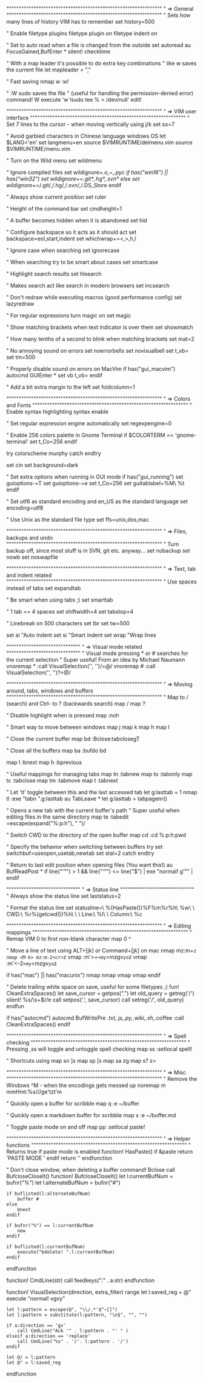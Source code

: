 
"""""""""""""""""""""""""""""""""""""""""""""""""""""""""""""""
" => General
"""""""""""""""""""""""""""""""""""""""""""""""""""""""""""""""
" Sets how many lines of history VIM has to remember
set history=500

" Enable filetype plugins
filetype plugin on
filetype indent on

" Set to auto read when a file is changed from the outside
set autoread
au FocusGained,BufEnter * silent! checktime

" With a map leader it's possible to do extra key combinations
" like <leader>w saves the current file
let mapleader = ","

" Fast saving
nmap <leader>w :w!<cr>

" :W sudo saves the file
" (useful for handling the permission-denied error)
command! W execute 'w !sudo tee % > /dev/null' <bar> edit!


"""""""""""""""""""""""""""""""""""""""""""""""""""""""""""""""
" => VIM user interface
"""""""""""""""""""""""""""""""""""""""""""""""""""""""""""""""
" Set 7 lines to the cursor - when moving vertically using j/k
set so=7

" Avoid garbled characters in Chinese language windows OS
let $LANG='en'
set langmenu=en
source $VIMRUNTIME/delmenu.vim
source $VIMRUNTIME/menu.vim

" Turn on the Wild menu
set wildmenu

" Ignore compiled files
set wildignore=*.o,*~,*.pyc
if has("win16") || has("win32")
    set wildignore+=.git\*,.hg\*,.svn\*
else
    set wildignore+=*/.git/*,*/.hg/*,*/.svn/*,*/.DS_Store
endif

" Always show current position
set ruler

" Height of the command bar
set cmdheight=1

" A buffer becomes hidden when it is abandoned
set hid

" Configure backspace so it acts as it should act
set backspace=eol,start,indent
set whichwrap+=<,>,h,l

" Ignore case when searching
set ignorecase

" When searching try to be smart about cases
set smartcase

" Highlight search results
set hlsearch

" Makes search act like search in modern browsers
set incsearch

" Don't redraw while executing macros (good performance config)
set lazyredraw

" For regular expressions turn magic on
set magic

" Show matching brackets when text indicator is over them
set showmatch

" How many tenths of a second to blink when matching brackets
set mat=2

" No annoying sound on errors
set noerrorbells
set novisualbell
set t_vb=
set tm=500

" Properly disable sound on errors on MacVim
if has("gui_macvim")
    autocmd GUIEnter * set vb t_vb=
endif

" Add a bit extra margin to the left
set foldcolumn=1


"""""""""""""""""""""""""""""""""""""""""""""""""""""""""""""""
" => Colors and Fonts
"""""""""""""""""""""""""""""""""""""""""""""""""""""""""""""""
" Enable syntax highlighting
syntax enable

" Set regular expression engine automatically
set regexpengine=0

" Enable 256 colors palette in Gnome Terminal
if $COLORTERM == 'gnome-terminal'
    set t_Co=256
endif

try
    colorscheme murphy
catch
endtry

set cin
set background=dark

" Set extra options when running in GUI mode
if has("gui_running")
    set guioptions-=T
    set guioptions-=e
    set t_Co=256
    set guitablabel=%M\ %t
endif

" Set utf8 as standard encoding and en_US as the standard language
set encoding=utf8

" Use Unix as the standard file type
set ffs=unix,dos,mac


"""""""""""""""""""""""""""""""""""""""""""""""""""""""""""""""
" => Files, backups and undo
"""""""""""""""""""""""""""""""""""""""""""""""""""""""""""""""
" Turn backup off, since most stuff is in SVN, git etc. anyway...
set nobackup
set nowb
set noswapfile


"""""""""""""""""""""""""""""""""""""""""""""""""""""""""""""""
" => Text, tab and indent related
"""""""""""""""""""""""""""""""""""""""""""""""""""""""""""""""
" Use spaces instead of tabs
set expandtab

" Be smart when using tabs ;)
set smarttab

" 1 tab == 4 spaces
set shiftwidth=4
set tabstop=4

" Linebreak on 500 characters
set lbr
set tw=500

set ai "Auto indent
set si "Smart indent
set wrap "Wrap lines


""""""""""""""""""""""""""""""
" => Visual mode related
""""""""""""""""""""""""""""""
" Visual mode pressing * or # searches for the current selection
" Super useful! From an idea by Michael Naumann
vnoremap <silent> * :<C-u>call VisualSelection('', '')<CR>/<C-R>=@/<CR><CR>
vnoremap <silent> # :<C-u>call VisualSelection('', '')<CR>?<C-R>=@/<CR><CR>


"""""""""""""""""""""""""""""""""""""""""""""""""""""""""""""""
" => Moving around, tabs, windows and buffers
"""""""""""""""""""""""""""""""""""""""""""""""""""""""""""""""
" Map <Space> to / (search) and Ctrl-<Space> to ? (backwards search)
map <space> /
map <C-space> ?

" Disable highlight when <leader><cr> is pressed
map <silent> <leader><cr> :noh<cr>

" Smart way to move between windows
map <C-j> <C-W>j
map <C-k> <C-W>k
map <C-h> <C-W>h
map <C-l> <C-W>l

" Close the current buffer
map <leader>bd :Bclose<cr>:tabclose<cr>gT

" Close all the buffers
map <leader>ba :bufdo bd<cr>

map <leader>l :bnext<cr>
map <leader>h :bprevious<cr>

" Useful mappings for managing tabs
map <leader>tn :tabnew<cr>
map <leader>to :tabonly<cr>
map <leader>tc :tabclose<cr>
map <leader>tm :tabmove
map <leader>t<leader> :tabnext<cr>

" Let 'tl' toggle between this and the last accessed tab
let g:lasttab = 1
nmap <leader>tl :exe "tabn ".g:lasttab<CR>
au TabLeave * let g:lasttab = tabpagenr()


" Opens a new tab with the current buffer's path
" Super useful when editing files in the same directory
map <leader>te :tabedit <C-r>=escape(expand("%:p:h"), " ")<cr>/

" Switch CWD to the directory of the open buffer
map <leader>cd :cd %:p:h<cr>:pwd<cr>

" Specify the behavior when switching between buffers
try
  set switchbuf=useopen,usetab,newtab
  set stal=2
catch
endtry

" Return to last edit position when opening files (You want this!)
au BufReadPost * if line("'\"") > 1 && line("'\"") <= line("$") | exe "normal! g'\"" | endif


""""""""""""""""""""""""""""""
" => Status line
""""""""""""""""""""""""""""""
" Always show the status line
set laststatus=2

" Format the status line
set statusline=\ %{HasPaste()}%F%m%r%h\ %w\ \ CWD:\ %r%{getcwd()}%h\ \ \ Line:\ %l\ \ Column:\ %c


"""""""""""""""""""""""""""""""""""""""""""""""""""""""""""""""
" => Editing mappings
"""""""""""""""""""""""""""""""""""""""""""""""""""""""""""""""
" Remap VIM 0 to first non-blank character
map 0 ^

" Move a line of text using ALT+[jk] or Command+[jk] on mac
nmap <M-j> mz:m+<cr>`z
nmap <M-k> mz:m-2<cr>`z
vmap <M-j> :m'>+<cr>`<my`>mzgv`yo`z
vmap <M-k> :m'<-2<cr>`>my`<mzgv`yo`z

if has("mac") || has("macunix")
  nmap <D-j> <M-j>
  nmap <D-k> <M-k>
  vmap <D-j> <M-j>
  vmap <D-k> <M-k>
endif

" Delete trailing white space on save, useful for some filetypes ;)
fun! CleanExtraSpaces()
    let save_cursor = getpos(".")
    let old_query = getreg('/')
    silent! %s/\s\+$//e
    call setpos('.', save_cursor)
    call setreg('/', old_query)
endfun

if has("autocmd")
    autocmd BufWritePre *.txt,*.js,*.py,*.wiki,*.sh,*.coffee :call CleanExtraSpaces()
endif


"""""""""""""""""""""""""""""""""""""""""""""""""""""""""""""""
" => Spell checking
"""""""""""""""""""""""""""""""""""""""""""""""""""""""""""""""
" Pressing ,ss will toggle and untoggle spell checking
map <leader>ss :setlocal spell!<cr>

" Shortcuts using <leader>
map <leader>sn ]s
map <leader>sp [s
map <leader>sa zg
map <leader>s? z=


"""""""""""""""""""""""""""""""""""""""""""""""""""""""""""""""
" => Misc
"""""""""""""""""""""""""""""""""""""""""""""""""""""""""""""""
" Remove the Windows ^M - when the encodings gets messed up
noremap <Leader>m mmHmt:%s/<C-V><cr>//ge<cr>'tzt'm

" Quickly open a buffer for scribble
map <leader>q :e ~/buffer<cr>

" Quickly open a markdown buffer for scribble
map <leader>x :e ~/buffer.md<cr>

" Toggle paste mode on and off
map <leader>pp :setlocal paste!<cr>


"""""""""""""""""""""""""""""""""""""""""""""""""""""""""""""""
" => Helper functions
"""""""""""""""""""""""""""""""""""""""""""""""""""""""""""""""
" Returns true if paste mode is enabled
function! HasPaste()
    if &paste
        return 'PASTE MODE  '
    endif
    return ''
endfunction

" Don't close window, when deleting a buffer
command! Bclose call <SID>BufcloseCloseIt()
function! <SID>BufcloseCloseIt()
    let l:currentBufNum = bufnr("%")
    let l:alternateBufNum = bufnr("#")

    if buflisted(l:alternateBufNum)
        buffer #
    else
        bnext
    endif

    if bufnr("%") == l:currentBufNum
        new
    endif

    if buflisted(l:currentBufNum)
        execute("bdelete! ".l:currentBufNum)
    endif
endfunction

function! CmdLine(str)
    call feedkeys(":" . a:str)
endfunction

function! VisualSelection(direction, extra_filter) range
    let l:saved_reg = @"
    execute "normal! vgvy"

    let l:pattern = escape(@", "\\/.*'$^~[]")
    let l:pattern = substitute(l:pattern, "\n$", "", "")

    if a:direction == 'gv'
        call CmdLine("Ack '" . l:pattern . "' " )
    elseif a:direction == 'replace'
        call CmdLine("%s" . '/'. l:pattern . '/')
    endif

    let @/ = l:pattern
    let @" = l:saved_reg
endfunction
